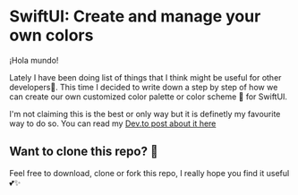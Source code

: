 # SwiftUI: Create and manage your own colors

¡Hola mundo!

Lately I have been doing list of things that I think might be useful for other developers📱. This time I decided to write down a step by step of how we can create our own customized color palette or color scheme 🎨 for SwiftUI.

I'm not claiming this is the best or only way but it is definetly my favourite way to do so. You can read my [Dev.to post about it here](https://dev.to/silviaespanagil/step-by-step-customize-your-colors-in-swifui-o98)


## Want to clone this repo? 🐑

Feel free to download, clone or fork this repo, I really hope you find it useful 💕✨
